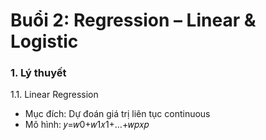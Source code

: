 # Buổi 2: Regression – Linear & Logistic
### 1. Lý thuyết
1.1. Linear Regression
- Mục đích: Dự đoán giá trị liên tục continuous
- Mô hình: 𝑦=𝑤0+𝑤1𝑥1+…+𝑤𝑝𝑥𝑝 
